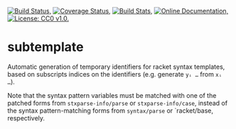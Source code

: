 [![Build Status,](https://img.shields.io/travis/jsmaniac/subtemplate/master.svg)](https://travis-ci.org/jsmaniac/subtemplate)
[![Coverage Status,](https://img.shields.io/coveralls/jsmaniac/subtemplate/master.svg)](https://coveralls.io/github/jsmaniac/subtemplate)
[![Build Stats,](https://img.shields.io/badge/build-stats-blue.svg)](http://jsmaniac.github.io/travis-stats/#jsmaniac/subtemplate)
[![Online Documentation,](https://img.shields.io/badge/docs-online-blue.svg)](http://docs.racket-lang.org/subtemplate/)
[![License: CC0 v1.0.](https://img.shields.io/badge/license-CC0-blue.svg)](https://creativecommons.org/publicdomain/zero/1.0/)

subtemplate
===========

Automatic generation of temporary identifiers for racket syntax templates,
based on subscripts indices on the identifiers (e.g. generate `yᵢ …` from `xᵢ
…`).

Note that the syntax pattern variables must be matched with one of the patched
forms from `stxparse-info/parse` or `stxparse-info/case`, instead of the
syntax pattern-matching forms from `syntax/parse` or `racket/base,
respectively.